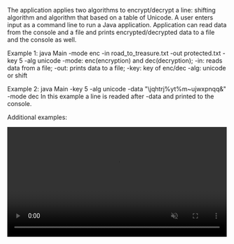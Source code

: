 The application applies two algorithms to encrypt/decrypt a line: shifting algorithm and algorithm that based on a table of Unicode. 
A user enters input as a command line to run a Java application. Application can read data from the console and a file and prints encrypted/decrypted data to a file and the console as well.

Example 1: java Main -mode enc -in road_to_treasure.txt -out protected.txt -key 5 -alg unicode
-mode: enc(encryption) and dec(decryption); -in: reads data from a file; -out: prints data to a file; -key: key of enc/dec -alg: unicode or shift

Example 2: java Main -key 5 -alg unicode -data "\jqhtrj%yt%m~ujwxpnqq&" -mode dec
In this example a line is readed after -data and printed to the console.

Additional examples:

<video data-v-8ae205fe controls="controls" autoplay="autoplay" loop="loop" muted="muted" width="100%" height="auto" src="https://stepik.org/media/attachments/lesson/209884/demonstration.mp4" class="rounded"></video>

